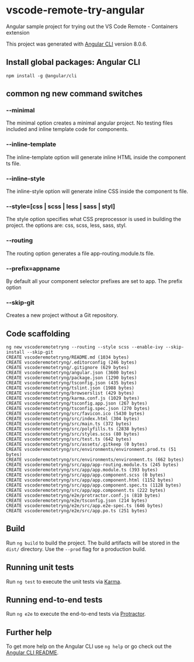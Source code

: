 # vscode-remote-try-angular

Angular sample project for trying out the VS Code Remote - Containers extension

This project was generated with [Angular CLI](https://github.com/angular/angular-cli) version 8.0.6.

## Install global packages: Angular CLI

```
npm install -g @angular/cli  
```
## common ng new command switches

### --minimal

The minimal option creates a minimal angular project. No testing files included and inline template code for components.

### --inline-template

The inline-template option will generate inline HTML inside the component ts file.

### --inline-style

The inline-style option will generate inline CSS inside the component ts file.

### --style=[css | scss | less | sass | styl]

The style option specifies what CSS preprocessor is used in building the project. the options are: css, scss, less, sass, styl.

### --routing

The routing option generates a file app-routing.module.ts file.

### --prefix=appname

By default all your component selector prefixes are set to app. The prefix option

### --skip-git

Creates a new project without a Git repository.

## Code scaffolding
```
ng new vscoderemotetryng --routing --style scss --enable-ivy --skip-install --skip-git
CREATE vscoderemotetryng/README.md (1034 bytes)
CREATE vscoderemotetryng/.editorconfig (246 bytes)
CREATE vscoderemotetryng/.gitignore (629 bytes)
CREATE vscoderemotetryng/angular.json (3600 bytes)
CREATE vscoderemotetryng/package.json (1290 bytes)
CREATE vscoderemotetryng/tsconfig.json (435 bytes)
CREATE vscoderemotetryng/tslint.json (1988 bytes)
CREATE vscoderemotetryng/browserslist (429 bytes)
CREATE vscoderemotetryng/karma.conf.js (1029 bytes)
CREATE vscoderemotetryng/tsconfig.app.json (267 bytes)
CREATE vscoderemotetryng/tsconfig.spec.json (270 bytes)
CREATE vscoderemotetryng/src/favicon.ico (5430 bytes)
CREATE vscoderemotetryng/src/index.html (304 bytes)
CREATE vscoderemotetryng/src/main.ts (372 bytes)
CREATE vscoderemotetryng/src/polyfills.ts (2838 bytes)
CREATE vscoderemotetryng/src/styles.scss (80 bytes)
CREATE vscoderemotetryng/src/test.ts (642 bytes)
CREATE vscoderemotetryng/src/assets/.gitkeep (0 bytes)
CREATE vscoderemotetryng/src/environments/environment.prod.ts (51 bytes)
CREATE vscoderemotetryng/src/environments/environment.ts (662 bytes)
CREATE vscoderemotetryng/src/app/app-routing.module.ts (245 bytes)
CREATE vscoderemotetryng/src/app/app.module.ts (393 bytes)
CREATE vscoderemotetryng/src/app/app.component.scss (0 bytes)
CREATE vscoderemotetryng/src/app/app.component.html (1152 bytes)
CREATE vscoderemotetryng/src/app/app.component.spec.ts (1128 bytes)
CREATE vscoderemotetryng/src/app/app.component.ts (222 bytes)
CREATE vscoderemotetryng/e2e/protractor.conf.js (810 bytes)
CREATE vscoderemotetryng/e2e/tsconfig.json (214 bytes)
CREATE vscoderemotetryng/e2e/src/app.e2e-spec.ts (646 bytes)
CREATE vscoderemotetryng/e2e/src/app.po.ts (251 bytes)
```

## Build

Run `ng build` to build the project. The build artifacts will be stored in the `dist/` directory. Use the `--prod` flag for a production build.

## Running unit tests

Run `ng test` to execute the unit tests via [Karma](https://karma-runner.github.io).

## Running end-to-end tests

Run `ng e2e` to execute the end-to-end tests via [Protractor](http://www.protractortest.org/).

## Further help

To get more help on the Angular CLI use `ng help` or go check out the [Angular CLI README](https://github.com/angular/angular-cli/blob/master/README.md).